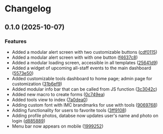 # Changelog

## 0.1.0 (2025-10-07)


### Features

* Added a modular alert screen with two customizable buttons ([cdf0115](https://github.com/Illini-Media-Company/central-backend/commit/cdf0115f7fc1274c176c931eb0d5f7dd445abdef))
* Added a modular alert screen with with one button ([f4637c8](https://github.com/Illini-Media-Company/central-backend/commit/f4637c84eb5ab10018cbb020aa50e3be88b6ce45))
* Added a modular loading screen, accessible in all templates ([25641d9](https://github.com/Illini-Media-Company/central-backend/commit/25641d96a224925884b2af5c71983084764dd06b))
* Added a widget of upcoming all-staff events to the main dashboard ([5573e50](https://github.com/Illini-Media-Company/central-backend/commit/5573e50c3cca30670a692a78c8962ec055d9a49a))
* Added customizable tools dashboard to home page; admin page for customization ([31b6ef9](https://github.com/Illini-Media-Company/central-backend/commit/31b6ef904e43eaf071328185fb6c96bd172bccc7))
* Added modular info bar that can be called from JS function ([3c3042c](https://github.com/Illini-Media-Company/central-backend/commit/3c3042c9049791712c34fd9c6cd811e772e44bb1))
* Added new macro to create forms ([0c749ea](https://github.com/Illini-Media-Company/central-backend/commit/0c749eaf195184b36c3728a7b34e41df993a7d43))
* Added tools view to index ([7a0dea0](https://github.com/Illini-Media-Company/central-backend/commit/7a0dea0462fc288c5b80e72de94c1b23870632d5))
* Adding custom font with IMC brandmarks for use with tools ([9069768](https://github.com/Illini-Media-Company/central-backend/commit/9069768b893eccd821fd6cd650ae5c3da78d6fd5))
* Adding functionality for users to favorite tools ([3ff9108](https://github.com/Illini-Media-Company/central-backend/commit/3ff9108494129df69960170ed4c63ffce0d3020a))
* Adding profile photos, databse now updates user's name and photo on login ([d885889](https://github.com/Illini-Media-Company/central-backend/commit/d885889dd1d5e78d7dd56a611e7742fa6e3139f5))
* Menu bar now appears on mobile ([1999252](https://github.com/Illini-Media-Company/central-backend/commit/1999252c751dc5acd16a750630c453051831cef2))
